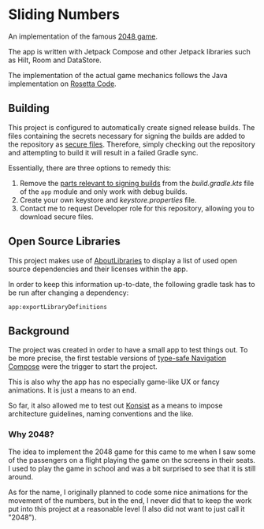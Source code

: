 # Sliding Numbers

An implementation of the famous [2048 game](https://en.wikipedia.org/wiki/2048_(video_game)).

The app is written with Jetpack Compose and other Jetpack libraries such as Hilt, Room and
DataStore.

The implementation of the actual game mechanics follows the Java implementation on
[Rosetta Code](https://rosettacode.org/wiki/2048#Java).

## Building

This project is configured to automatically create signed release builds. The files containing
the secrets necessary for signing the builds are added to the repository as
[secure files](https://docs.gitlab.com/ee/ci/secure_files/). Therefore, simply checking out the
repository and attempting to build it will result in a failed Gradle sync.

Essentially, there are three options to remedy this:
1. Remove the [parts relevant to signing builds](https://developer.android.com/studio/publish/app-signing#secure-shared-keystore)
from the *build.gradle.kts* file of the ```app``` module and only work with debug builds.
2. Create your own keystore and *keystore.properties* file.
3. Contact me to request Developer role for this repository, allowing you to download secure
files.

## Open Source Libraries

This project makes use of [AboutLibraries](https://github.com/mikepenz/AboutLibraries) to display a
list of used open source dependencies and their licenses within the app.

In order to keep this information up-to-date, the following gradle task has to be run after
changing a dependency:

```
app:exportLibraryDefinitions
```

## Background

The project was created in order to have a small app to test things out. To be more precise, the first
testable versions of [type-safe Navigation Compose](https://developer.android.com/guide/navigation/design/type-safety)
were the trigger to start the project.

This is also why the app has no especially game-like UX or fancy animations. It is just a means to an
end.

So far, it also allowed me to test out [Konsist](https://github.com/LemonAppDev/konsist) as a means
to impose architecture guidelines, naming conventions and the like.

### Why 2048?

The idea to implement the 2048 game for this came to me when I saw some of the passengers on a
flight playing the game on the screens in their seats. I used to play the game in school and was a bit
surprised to see that it is still around.

As for the name, I originally planned to code some nice animations for the movement of the numbers, but
in the end, I never did that to keep the work put into this project at a reasonable level (I also did
not want to just call it "2048").